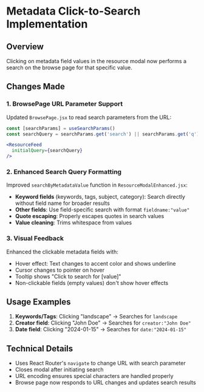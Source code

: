 # Metadata Click-to-Search Implementation

## Overview
Clicking on metadata field values in the resource modal now performs a search on the browse page for that specific value.

## Changes Made

### 1. BrowsePage URL Parameter Support
Updated `BrowsePage.jsx` to read search parameters from the URL:

```jsx
const [searchParams] = useSearchParams()
const searchQuery = searchParams.get('search') || searchParams.get('q') || ''

<ResourceFeed
  initialQuery={searchQuery}
/>
```

### 2. Enhanced Search Query Formatting
Improved `searchByMetadataValue` function in `ResourceModalEnhanced.jsx`:

- **Keyword fields** (keywords, tags, subject, category): Search directly without field name for broader results
- **Other fields**: Use field-specific search with format `fieldname:"value"`
- **Quote escaping**: Properly escapes quotes in search values
- **Value cleaning**: Trims whitespace from values

### 3. Visual Feedback
Enhanced the clickable metadata fields with:
- Hover effect: Text changes to accent color and shows underline
- Cursor changes to pointer on hover
- Tooltip shows "Click to search for [value]"
- Non-clickable fields (empty values) don't show hover effects

## Usage Examples

1. **Keywords/Tags**: Clicking "landscape" → Searches for `landscape`
2. **Creator field**: Clicking "John Doe" → Searches for `creator:"John Doe"`
3. **Date field**: Clicking "2024-01-15" → Searches for `date:"2024-01-15"`

## Technical Details

- Uses React Router's `navigate` to change URL with search parameter
- Closes modal after initiating search
- URL encoding ensures special characters are handled properly
- Browse page now responds to URL changes and updates search results